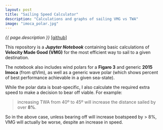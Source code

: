 ```yaml
---
layout: post
title: "Sailing Speed Calculator"
description: "Calculations and graphs of sailing VMG vs TWA"
image: "imoca_polar.jpg"
---
```


_{{ page.description }}_ [[github](https://github.com/dtredger/vmg-calculator/blob/master/vmg_calculator.ipynb)]

This repository is a **_Jupyter Notebook_** containing basic calculations of **Velocity Made Good (VMG)** for the most 
efficient way to sail to a given destination.

The notebook also includes wind polars for a **Figaro 3** and generic **2015 Imoca** (from qtVlm), as well as a generic 
wave polar (which shows percent of best performance achievable in a given sea-state).

While the polar data is boat-specific, I also calculate the required extra speed to make a decision to bear off 
viable. For example: 
> increasing TWA from 40º to 45º will increase the distance sailed by over **8%**.

So in the above case, unless bearing off will increase boatspeed by > 8%, VMG will actually be worse, despite an 
increase in speed.